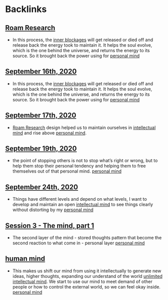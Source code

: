 
# Backlinks
## [Roam Research](<Roam Research.md>)
- In this process, the [inner blockages](<inner blockages.md>) will get released or died off and release back the energy took to maintain it. It helps the soul evolve, which is the one behind the universe, and returns the energy to its source. So it brought back the power using for [personal mind](<personal mind.md>)

## [September 16th, 2020](<September 16th, 2020.md>)
- In this process, the [inner blockages](<inner blockages.md>) will get released or died off and release back the energy took to maintain it. It helps the soul evolve, which is the one behind the universe, and returns the energy to its source. So it brought back the power using for [personal mind](<personal mind.md>)

## [September 17th, 2020](<September 17th, 2020.md>)
- [Roam Research](<Roam Research.md>) design helped us to maintain ourselves in [intellectual mind](<intellectual mind.md>) and rise above [personal mind](<personal mind.md>).

## [September 19th, 2020](<September 19th, 2020.md>)
- the point of stopping others is not to stop what’s right or wrong, but to help them stop their personal tendency and helping them to free themselves out of that personal mind. [personal mind](<personal mind.md>)

## [September 24th, 2020](<September 24th, 2020.md>)
- Things have different levels and depend on what levels, I want to develop and maintain an open [intellectual mind](<intellectual mind.md>) to see things clearly without distorting by my [personal mind](<personal mind.md>)

## [Session 3 - The mind, part 1](<Session 3 - The mind, part 1.md>)
- The second layer of the mind - stored thoughts pattern that become the second reaction to what come in  - personal layer [personal mind](<personal mind.md>)

## [human mind](<human mind.md>)
- This makes us shift our mind from using it intellectually to generate new ideas, higher thoughts, expanding our understand of the world [unlimited](<unlimited.md>) [intellectual mind](<intellectual mind.md>). We start to use our mind to meet demand of other people or how to control the external world, so we can feel okay inside. [personal mind](<personal mind.md>)

